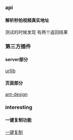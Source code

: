 
### api

#### 解析秒拍视频真实地址

测试的时候发现 有两个返回结果


### 第三方插件

#### server部分

[urllib](https://www.npmjs.com/package/urllib)


#### 页面部分

[ant-design](https://ant.design)


### interesting

#### 一键复制功能

[一键复制]()
